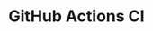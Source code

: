 # GitHub Actions CI





















































































































































































































































































































































































































































































































































































































































































































































































































































































































































































































































































































































































































































































































































































































































































































































































































































































































































































































































































































































































































































































































































































































































































































































































































































































































































































































































































































































































































































































































































































































































































































































































































































































































































































































































































































